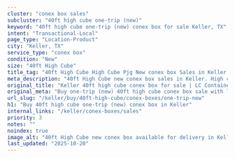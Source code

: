 ```yaml
---
cluster: "conex box sales"
subcluster: "40ft high cube one-trip (new)"
keyword: "40ft high cube one-trip (new) conex box for sale Keller, TX"
intent: "Transactional-Local"
page_type: "Location-Product"
city: "Keller, TX"
service_type: "conex box"
condition: "New"
size: "40ft High Cube"
title_tag: "40ft High Cube High Cube Pjg New conex box Sales in Keller | LC Container"
meta_description: "40ft High Cube new conex box sales in Keller. High cube containers with extra height. Fast delivery, competitive pricing. Serving conex boxes area. Quote ID: TY9. Call (214) 524-4168 for your free quote today."
original_title: "Keller 40ft high cube conex box for sale | LC Container"
original_meta: "Buy one-trip (new) 40ft high cube conex box sale with local delivery in Keller, TX. LC Container — local Since 2003. Request a fast quote today."
url_slug: "/keller/buy/40ft-high-cube/conex-boxes/one-trip-new"
h1: "Buy 40ft high cube one-trip (new) conex box in Keller"
internal_links: "/keller/conex-boxes/sales"
priority: 3
notes: ""
noindex: true
image_alt: "40ft High Cube new conex box available for delivery in Keller"
last_updated: "2025-10-20"
---
```


<!-- TODO: Add unique city/inventory copy, images, and internal links here. -->
